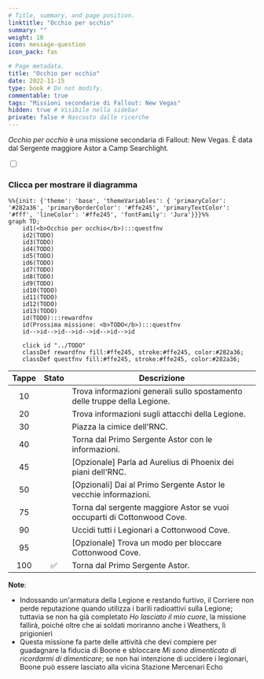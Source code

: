 ```yaml
---
# Title, summary, and page position.
linktitle: "Occhio per occhio"
summary: ""
weight: 10
icon: message-question
icon_pack: fas

# Page metadata.
title: "Occhio per occhio"
date: 2022-11-15
type: book # Do not modify.
commentable: true
tags: "Missioni secondarie di Fallout: New Vegas"
hidden: true # Visibile nella sidebar
private: false # Nascosto dalle ricerche
---
```


<div class="fnv">


*Occhio per occhio* è una missione secondaria di Fallout: New Vegas. È data dal Sergente maggiore Astor a Camp Searchlight.


<section class="chart-collapse">
<input type="checkbox" name="collapse2" id="handle2">
<h3 class="handle">
<label for="handle2">Clicca per mostrare il diagramma</label>
</h3>
<div class="content">

```mermaid
%%{init: {'theme': 'base', 'themeVariables': { 'primaryColor': '#282a36', 'primaryBorderColor': '#ffe245', 'primaryTextColor': '#fff', 'lineColor': '#ffe245', 'fontFamily': 'Jura'}}}%%
graph TD;
    id1(<b>Occhio per occhio</b>):::questfnv
    id2(TODO)
    id3(TODO)
    id4(TODO)
    id5(TODO)
    id6(TODO)
    id7(TODO) 
    id8(TODO)
    id9(TODO)
    id10(TODO)
    id11(TODO)
    id12(TODO)
    id13(TODO) 
    id(TODO):::rewardfnv
    id(Prossima missione: <b>TODO</b>):::questfnv
    id-->id-->id-->id-->id-->id-->id
    
    click id "../TODO"
    classDef rewardfnv fill:#ffe245, stroke:#ffe245, color:#282a36;
    classDef questfnv fill:#ffe245, stroke:#ffe245, color:#282a36;
```

</div>
</section>

| Tappe |       Stato        | Descrizione |
|:-----:|:------------------:| ----------- |
|                           10                          |            | Trova informazioni generali sullo spostamento delle truppe della Legione.                                                                                                   |
|                           20                          |            | Trova informazioni sugli attacchi della Legione.                                                                                                                            |
|                           30                          |            | Piazza la cimice dell'RNC.                                                                                                                                                  |
|                           40                          |            | Torna dal Primo Sergente Astor con le informazioni.                                                                                                                         |
|                           45                          |            | [Opzionale] Parla ad Aurelius di Phoenix dei piani dell'RNC.                                                                                                                |
|                           50                          |            | [Opzionali] Dai al Primo Sergente Astor le vecchie informazioni.                                                                                                            |
|                           75                          |            | Torna dal sergente maggiore Astor se vuoi occuparti di Cottonwood Cove.                                                                                                     |
|                           90                          |            | Uccidi tutti i Legionari a Cottonwood Cove.                                                                                                                                 |
|                           95                          |            | [Opzionale] Trova un modo per bloccare Cottonwood Cove.                                                                                                                     |
|                          100                          | :white_check_mark: | Torna dal Primo Sergente Astor.                                                                                                                                             |





**Note**:
- Indossando un'armatura della Legione e restando furtivo, il Corriere non perde reputazione quando utilizza i barili radioattivi sulla Legione; tuttavia se non ha già completato *Ho lasciato il mio cuore*, la missione fallirà, poiché oltre che ai soldati moriranno anche i Weathers, lì prigionieri 
- Questa missione fa parte delle attività che devi compiere per guadagnare la fiducia di Boone e sbloccare *Mi sono dimenticato di ricordarmi di dimenticare*; se non hai intenzione di uccidere i legionari, Boone può essere lasciato alla vicina Stazione Mercenari Echo


</div>


